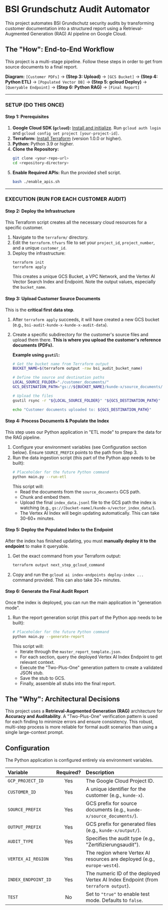 # BSI Grundschutz Audit Automator

This project automates BSI Grundschutz security audits by transforming customer documentation into a structured report using a Retrieval-Augmented Generation (RAG) AI pipeline on Google Cloud.

## The "How": End-to-End Workflow

This project is a multi-stage pipeline. Follow these steps in order to get from source documents to a final report.

  <!-- Placeholder for a real diagram URL -->
**Diagram:**
`[Customer PDFs]` -> **(Step 3: Upload)** -> `[GCS Bucket]` -> **(Step 4: Python ETL)** -> `[Populated Vector DB]` -> **(Step 5: gcloud Deploy)** -> `[Queryable Endpoint]` -> **(Step 6: Python RAG)** -> `[Final Report]`

---

### **SETUP (DO THIS ONCE)**

#### **Step 1: Prerequisites**
1.  **Google Cloud SDK (`gcloud`):** [Install and initialize](https://cloud.google.com/sdk/docs/install). Run `gcloud auth login` and `gcloud config set project [your-project-id]`.
2.  **Terraform:** [Install Terraform](https://learn.hashicorp.com/tutorials/terraform/install-cli) (version 1.0.0 or higher).
3.  **Python:** Python 3.9 or higher.
4.  **Clone the Repository:**
    ```bash
    git clone <your-repo-url>
    cd <repository-directory>
    ```
5.  **Enable Required APIs:** Run the provided shell script.
    ```bash
    bash ./enable_apis.sh
    ```

---

### **EXECUTION (RUN FOR EACH CUSTOMER AUDIT)**

#### **Step 2: Deploy the Infrastructure**
This Terraform script creates all the necessary cloud resources for a specific customer.
1.  Navigate to the `terraform/` directory.
2.  Edit the `terraform.tfvars` file to set your `project_id`, `project_number`, and a unique `customer_id`.
3.  Deploy the infrastructure:
    ```bash
    terraform init
    terraform apply
    ```
    This creates a unique GCS Bucket, a VPC Network, and the Vertex AI Vector Search Index and Endpoint. Note the output values, especially the `bucket_name`.

#### **Step 3: Upload Customer Source Documents**
This is the **critical first data step**.
1.  After `terraform apply` succeeds, it will have created a new GCS bucket (e.g., `bsi-audit-kunde-x-kunde-x-audit-data`).
2.  Create a specific subdirectory for the customer's source files and upload them there. **This is where you upload the customer's reference documents (PDFs).**

    **Example using `gsutil`:**
    ```bash
    # Get the bucket name from Terraform output
    BUCKET_NAME=$(terraform output -raw bsi_audit_bucket_name)

    # Define the source and destination paths
    LOCAL_SOURCE_FOLDER="./customer_documents/"
    GCS_DESTINATION_PATH="gs://${BUCKET_NAME}/kunde-x/source_documents/"

    # Upload the files
    gsutil rsync -r "${LOCAL_SOURCE_FOLDER}" "${GCS_DESTINATION_PATH}"

    echo "Customer documents uploaded to: ${GCS_DESTINATION_PATH}"
    ```

#### **Step 4: Process Documents & Populate the Index**
This step uses our Python application in "ETL mode" to prepare the data for the RAG pipeline.
1.  Configure your environment variables (see Configuration section below). Ensure `SOURCE_PREFIX` points to the path from Step 3.
2.  Run the data ingestion script (this part of the Python app needs to be built):
    ```bash
    # Placeholder for the future Python command
    python main.py --run-etl
    ```
    This script will:
    *   Read the documents from the `source_documents` GCS path.
    *   Chunk and embed them.
    *   Upload the final `index_data.jsonl` file to the GCS path the index is watching (e.g., `gs://[bucket-name]/kunde-x/vector_index_data/`).
    *   The Vertex AI Index will begin updating automatically. This can take 30-60+ minutes.

#### **Step 5: Deploy the Populated Index to the Endpoint**
After the index has finished updating, you must **manually deploy it to the endpoint** to make it queryable.
1.  Get the exact command from your Terraform output:
    ```bash
    terraform output next_step_gcloud_command
    ```
2.  Copy and run the `gcloud ai index-endpoints deploy-index ...` command provided. This can also take 30+ minutes.

#### **Step 6: Generate the Final Audit Report**
Once the index is deployed, you can run the main application in "generation mode".
1.  Run the report generation script (this part of the Python app needs to be built):
    ```bash
    # Placeholder for the future Python command
    python main.py --generate-report
    ```
    This script will:
    *   Iterate through the `master_report_template.json`.
    *   For each section, query the deployed Vertex AI Index Endpoint to get relevant context.
    *   Execute the "Two-Plus-One" generation pattern to create a validated JSON stub.
    *   Save the stub to GCS.
    *   Finally, assemble all stubs into the final report.

## The "Why": Architectural Decisions

This project uses a **Retrieval-Augmented Generation (RAG)** architecture for **Accuracy and Auditability**. A "Two-Plus-One" verification pattern is used for each finding to minimize errors and ensure consistency. This robust, multi-step process is more reliable for formal audit scenarios than using a single large-context prompt.

## Configuration

The Python application is configured entirely via environment variables.

| Variable | Required? | Description |
| :--- | :---: | :--- |
| `GCP_PROJECT_ID` | Yes | The Google Cloud Project ID. |
| `CUSTOMER_ID` | Yes | A unique identifier for the customer (e.g., `kunde-x`). |
| `SOURCE_PREFIX` | Yes | GCS prefix for source documents (e.g., `kunde-x/source_documents/`). |
| `OUTPUT_PREFIX` | Yes | GCS prefix for generated files (e.g., `kunde-x/output/`). |
| `AUDIT_TYPE` | Yes | Specifies the audit type (e.g., "Zertifizierungsaudit"). |
| `VERTEX_AI_REGION`| Yes | The region where Vertex AI resources are deployed (e.g., `europe-west4`). |
| `INDEX_ENDPOINT_ID`| Yes | The numeric ID of the deployed Vertex AI Index Endpoint (from `terraform output`). |
| `TEST` | No | Set to `"true"` to enable test mode. Defaults to `false`. |